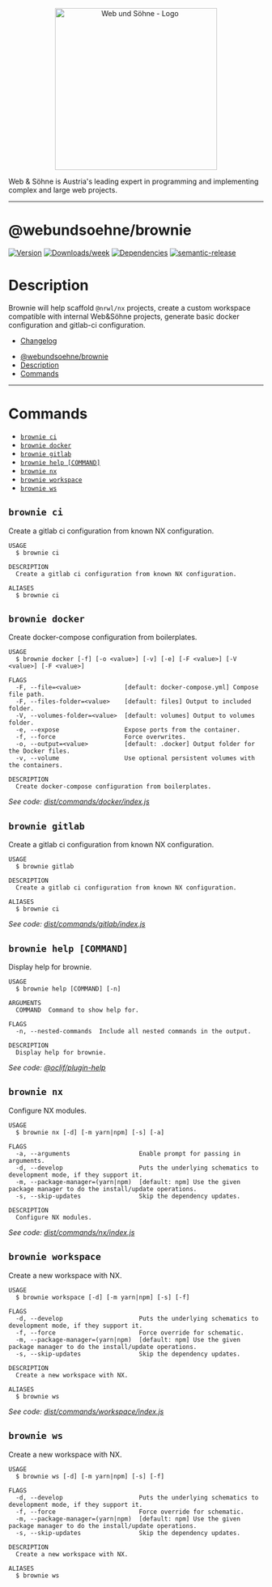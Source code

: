 <p align="center">
  <a href="https://webundsoehne.com" target="blank">
    <img src="https://webundsoehne.com/wp-content/uploads/webundsoehne-logo.png" width="320" alt="Web und Söhne - Logo" />
  </a>
</p>
Web & Söhne is Austria's leading expert in programming and implementing complex and large web projects.

---

# @webundsoehne/brownie

[![Version](https://img.shields.io/npm/v/@webundsoehne/brownie.svg)](https://npmjs.org/package/@webundsoehne/brownie) [![Downloads/week](https://img.shields.io/npm/dw/@webundsoehne/brownie.svg)](https://npmjs.org/package/@webundsoehne/brownie) [![Dependencies](https://img.shields.io/librariesio/release/npm/@webundsoehne/brownie)](https://npmjs.org/package/@webundsoehne/brownie) [![semantic-release](https://img.shields.io/badge/%20%20%F0%9F%93%A6%F0%9F%9A%80-semantic--release-e10079.svg)](https://github.com/semantic-release/semantic-release)

# Description

Brownie will help scaffold `@nrwl/nx` projects, create a custom workspace compatible with internal Web&Söhne projects, generate basic docker configuration and gitlab-ci configuration.

- [Changelog](./CHANGELOG.md)

<!-- toc -->
* [@webundsoehne/brownie](#webundsoehnebrownie)
* [Description](#description)
* [Commands](#commands)
<!-- tocstop -->

---

# Commands

<!-- commands -->
* [`brownie ci`](#brownie-ci)
* [`brownie docker`](#brownie-docker)
* [`brownie gitlab`](#brownie-gitlab)
* [`brownie help [COMMAND]`](#brownie-help-command)
* [`brownie nx`](#brownie-nx)
* [`brownie workspace`](#brownie-workspace)
* [`brownie ws`](#brownie-ws)

## `brownie ci`

Create a gitlab ci configuration from known NX configuration.

```
USAGE
  $ brownie ci

DESCRIPTION
  Create a gitlab ci configuration from known NX configuration.

ALIASES
  $ brownie ci
```

## `brownie docker`

Create docker-compose configuration from boilerplates.

```
USAGE
  $ brownie docker [-f] [-o <value>] [-v] [-e] [-F <value>] [-V <value>] [-F <value>]

FLAGS
  -F, --file=<value>            [default: docker-compose.yml] Compose file path.
  -F, --files-folder=<value>    [default: files] Output to included folder.
  -V, --volumes-folder=<value>  [default: volumes] Output to volumes folder.
  -e, --expose                  Expose ports from the container.
  -f, --force                   Force overwrites.
  -o, --output=<value>          [default: .docker] Output folder for the Docker files.
  -v, --volume                  Use optional persistent volumes with the containers.

DESCRIPTION
  Create docker-compose configuration from boilerplates.
```

_See code: [dist/commands/docker/index.js](https://github.com/tailoredmedia/backend-nx-skeleton/blob/v1.0.0/dist/commands/docker/index.js)_

## `brownie gitlab`

Create a gitlab ci configuration from known NX configuration.

```
USAGE
  $ brownie gitlab

DESCRIPTION
  Create a gitlab ci configuration from known NX configuration.

ALIASES
  $ brownie ci
```

_See code: [dist/commands/gitlab/index.js](https://github.com/tailoredmedia/backend-nx-skeleton/blob/v1.0.0/dist/commands/gitlab/index.js)_

## `brownie help [COMMAND]`

Display help for brownie.

```
USAGE
  $ brownie help [COMMAND] [-n]

ARGUMENTS
  COMMAND  Command to show help for.

FLAGS
  -n, --nested-commands  Include all nested commands in the output.

DESCRIPTION
  Display help for brownie.
```

_See code: [@oclif/plugin-help](https://github.com/oclif/plugin-help/blob/v5.1.19/src/commands/help.ts)_

## `brownie nx`

Configure NX modules.

```
USAGE
  $ brownie nx [-d] [-m yarn|npm] [-s] [-a]

FLAGS
  -a, --arguments                   Enable prompt for passing in arguments.
  -d, --develop                     Puts the underlying schematics to development mode, if they support it.
  -m, --package-manager=(yarn|npm)  [default: npm] Use the given package manager to do the install/update operations.
  -s, --skip-updates                Skip the dependency updates.

DESCRIPTION
  Configure NX modules.
```

_See code: [dist/commands/nx/index.js](https://github.com/tailoredmedia/backend-nx-skeleton/blob/v1.0.0/dist/commands/nx/index.js)_

## `brownie workspace`

Create a new workspace with NX.

```
USAGE
  $ brownie workspace [-d] [-m yarn|npm] [-s] [-f]

FLAGS
  -d, --develop                     Puts the underlying schematics to development mode, if they support it.
  -f, --force                       Force override for schematic.
  -m, --package-manager=(yarn|npm)  [default: npm] Use the given package manager to do the install/update operations.
  -s, --skip-updates                Skip the dependency updates.

DESCRIPTION
  Create a new workspace with NX.

ALIASES
  $ brownie ws
```

_See code: [dist/commands/workspace/index.js](https://github.com/tailoredmedia/backend-nx-skeleton/blob/v1.0.0/dist/commands/workspace/index.js)_

## `brownie ws`

Create a new workspace with NX.

```
USAGE
  $ brownie ws [-d] [-m yarn|npm] [-s] [-f]

FLAGS
  -d, --develop                     Puts the underlying schematics to development mode, if they support it.
  -f, --force                       Force override for schematic.
  -m, --package-manager=(yarn|npm)  [default: npm] Use the given package manager to do the install/update operations.
  -s, --skip-updates                Skip the dependency updates.

DESCRIPTION
  Create a new workspace with NX.

ALIASES
  $ brownie ws
```
<!-- commandsstop -->
